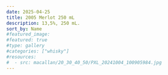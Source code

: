 ```yaml
---
date: 2025-04-25
title: 2005 Merlot 250 mL
description: 13,5%, 250 mL.
sort_by: Name
#featured_image: 
#featured: true
#type: gallery
#categories: ["whisky"]
#resources:
#  - src: macallan/20_30_40_50/PXL_20241004_100905984.jpg
---
```

